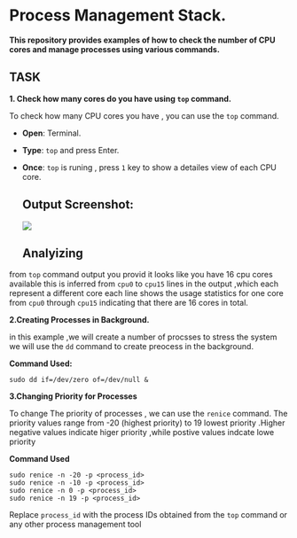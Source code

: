 # Process Management Stack. 
**This repository provides examples of how to check the number of CPU cores and manage processes using various commands.**
## TASK
**1. Check how many cores do you have using `top` command.**

To check how many CPU cores you have , you can use the `top` command.

- **Open**: Terminal.
- **Type**: `top` and press Enter.
- **Once**: `top` is runing , press `1` key to show a detailes view of each CPU core.
  ## Output Screenshot:
  <div>
   <img src="https://github.com/user-attachments/assets/e6924bb9-39fb-493f-874e-ff94aab16e87">
  </div>

  ## Analyizing
  
from `top` command output you provid it looks like you have 16 cpu cores available this is inferred from `cpu0` to `cpu15` lines in the output ,which each represent a different core
each line shows the usage statistics for one core from `cpu0` through `cpu15` indicating that there are 16 cores in total.

**2.Creating Processes in Background.**

in this example ,we will create a number of procsses to stress the system we will use the `dd`
command to create preocess in the background.

**Command Used:**

`sudo dd if=/dev/zero of=/dev/null &`

**3.Changing Priority for Processes**

To change The priority of processes , we can use the `renice` command. The priority
values range from -20 (highest priority) to 19 lowest priority .Higher negative
values indicate higer priority ,while postive values indcate lowe priority

**Command Used**
```
sudo renice -n -20 -p <process_id>
sudo renice -n -10 -p <process_id>
sudo renice -n 0 -p <process_id>
sudo renice -n 19 -p <process_id>
```

Replace `process_id` with the process IDs obtained from the `top` command or any other process management tool

